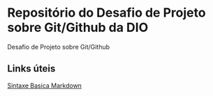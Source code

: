 # Repositório do Desafio de Projeto sobre Git/Github da DIO
Desafio de Projeto sobre Git/Github

## Links úteis
[Sintaxe Basica Markdown](https://www.markdownguide.org/basic-syntax/)

